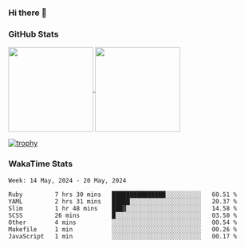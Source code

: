 ### Hi there 👋

### GitHub Stats

<a href="https://github.com/anuraghazra/github-readme-stats">
  <img align="center" height="170px" src="https://github-readme-stats.vercel.app/api/top-langs/?username=tksfjt1024&layout=compact&count_private=true&show_icons=true&show_icons=true&theme=graywhite" />
</a>
<a href="https://github.com/anuraghazra/github-readme-stats">
  <img align="center" height="170px" src="https://github-readme-stats.vercel.app/api?username=tksfjt1024&count_private=true&show_icons=true&show_icons=true&theme=graywhite" />
</a>

[![trophy](https://github-profile-trophy.vercel.app/?username=tksfjt1024)](https://github.com/ryo-ma/github-profile-trophy)

### WakaTime Stats

<!--START_SECTION:waka-->
```text
Week: 14 May, 2024 - 20 May, 2024

Ruby         7 hrs 30 mins   ███████████████░░░░░░░░░░   60.51 % 
YAML         2 hrs 31 mins   █████░░░░░░░░░░░░░░░░░░░░   20.37 % 
Slim         1 hr 48 mins    ███▓░░░░░░░░░░░░░░░░░░░░░   14.58 % 
SCSS         26 mins         █░░░░░░░░░░░░░░░░░░░░░░░░   03.50 % 
Other        4 mins          ░░░░░░░░░░░░░░░░░░░░░░░░░   00.54 % 
Makefile     1 min           ░░░░░░░░░░░░░░░░░░░░░░░░░   00.26 % 
JavaScript   1 min           ░░░░░░░░░░░░░░░░░░░░░░░░░   00.17 % 
```
<!--END_SECTION:waka-->
